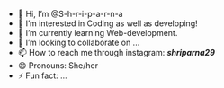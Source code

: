 - 👋 Hi, I’m @S-h-r-i-p-a-r-n-a
- 👀 I’m interested in Coding as well as developing!
- 🌱 I’m currently learning Web-development.
- 💞️ I’m looking to collaborate on ...
- 📫 How to reach me through instagram: ___shriparna29___
- 😄 Pronouns: She/her
- ⚡ Fun fact: ...

<!---
S-h-r-i-p-a-r-n-a/S-h-r-i-p-a-r-n-a is a ✨ special ✨ repository because its `README.md` (this file) appears on your GitHub profile.
You can click the Preview link to take a look at your changes.
--->
